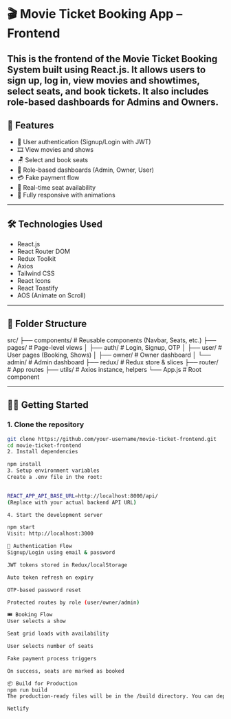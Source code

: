 # 🎬 Movie Ticket Booking App – Frontend

This is the **frontend** of the Movie Ticket Booking System built using **React.js**. It allows users to sign up, log in, view movies and showtimes, select seats, and book tickets. It also includes role-based dashboards for Admins and Owners.
---              
## 🚀 Features

- 🔐 User authentication (Signup/Login with JWT)
- 🎞 View movies and shows
- 🪑 Select and book seats
- 👥 Role-based dashboards (Admin, Owner, User)
- 💳 Fake payment flow
- 📅 Real-time seat availability
- 📱 Fully responsive with animations

---

## 🛠️ Technologies Used

- React.js
- React Router DOM
- Redux Toolkit
- Axios
- Tailwind CSS
- React Icons
- React Toastify
- AOS (Animate on Scroll)

---
## 📁 Folder Structure
src/
├── components/ # Reusable components (Navbar, Seats, etc.)
├── pages/ # Page-level views
│ ├── auth/ # Login, Signup, OTP
│ ├── user/ # User pages (Booking, Shows)
│ ├── owner/ # Owner dashboard
│ └── admin/ # Admin dashboard
├── redux/ # Redux store & slices
├── router/ # App routes
├── utils/ # Axios instance, helpers
└── App.js # Root component



---

## 🧑‍💻 Getting Started

### 1. Clone the repository

```bash
git clone https://github.com/your-username/movie-ticket-frontend.git
cd movie-ticket-frontend
2. Install dependencies

npm install
3. Setup environment variables
Create a .env file in the root:
 

REACT_APP_API_BASE_URL=http://localhost:8000/api/
(Replace with your actual backend API URL)

4. Start the development server

npm start
Visit: http://localhost:3000

🔐 Authentication Flow
Signup/Login using email & password

JWT tokens stored in Redux/localStorage

Auto token refresh on expiry

OTP-based password reset

Protected routes by role (user/owner/admin)

🎟 Booking Flow
User selects a show

Seat grid loads with availability

User selects number of seats

Fake payment process triggers

On success, seats are marked as booked

📦 Build for Production
npm run build
The production-ready files will be in the /build directory. You can deploy them on:

Netlify      